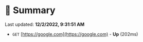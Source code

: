 # 📖 Summary
Last updated: **12/2/2022, 9:31:51 AM**

- `GET` [https://google.com](https://google.com) - **Up** (202ms)
